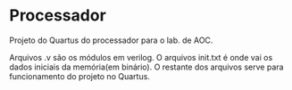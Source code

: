 # Processador
Projeto do Quartus do processador para o lab. de AOC.

Arquivos .v são os módulos em verilog.
O arquivos init.txt é onde vai os dados iniciais da memória(em binário).
O restante dos arquivos serve para funcionamento do projeto no Quartus.
